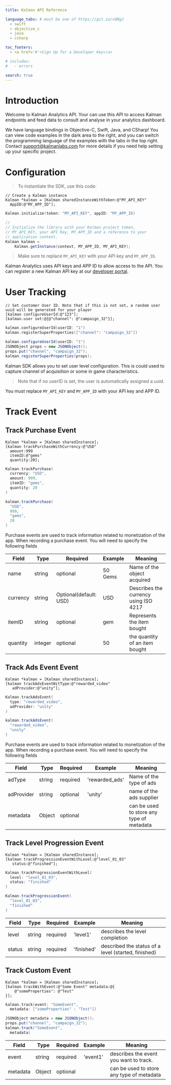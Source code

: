 ```yaml
---
title: Kalman API Reference

language_tabs: # must be one of https://git.io/vQNgJ
  - swift
  - objective_c
  - java
  - csharp

toc_footers:
  - <a href='#'>Sign Up for a Developer Key</a>

# includes:
#   - errors

search: true
---
```


# Introduction

Welcome to Kalman Analytics API. Your can use this API to access Kalman endpoints and feed data to consult and analyse in your analytics dashboard.

We have language bindings in Objective-C, Swift, Java, and CSharp! You can view code examples in the dark area to the right, and you can switch the programming language of the examples with the tabs in the top right.
Contact support@kalmanlabs.com for more details if you need help setting up your specific project.


# Configuration

> To instantiate the SDK, use this code:

```objective_c
// Create a Kalman instance
Kalman *kalman = [Kalman sharedInstanceWithToken:@"MY_API_KEY" 
  AppID:@"MY_APP_ID"];
```

```swift
Kalman.initialize(token: "MY_API_KEY", appID: "MY_APP_ID)
```

```java
// 
// Initialize the library with your Kalman project token,
// MY_API_KEY, your API Key, MY_APP_ID and a reference to your
// application context.
Kalman kalman =
    Kalman.getInstance(context, MY_APP_ID, MY_API_KEY);
```

> Make sure to replace `MY_API_KEY` with your API key and `MY_APP_ID`.

Kalman Analytics uses API keys and APP ID to allow access to the API. You can register a new Kalman API key at our [developer portal](http://kalmanlabs.com/developers).

# User Tracking

```objective_c
// Set customer User ID. Note that if this is not set, a random user uuid will be generated for your player
[kalman configureUserId:@"123"];
[kalman.user set:@{@"channel": @"campaign_32"}];
```

```swift
kalman.configureUserId(userID: "1")
kalman.registerSuperProperties(["channel": "campaign_32"])
```

```java
kalman.configureUserId(userID: "1")
JSONObject props = new JSONObject();
props.put("channel", "campaign_32");
kalman.registerSuperProperties(props);
```

Kalman SDK allows you to set user level configuration. This is could used to capture channel of acquisition or some in game characteristics.
> Note that if no userID is set, the user is automatically assigned a uuid.

<aside class="notice">
You must replace <code>MY_API_KEY</code> and <code>MY_APP_ID</code> with your API key and APP ID.
</aside>

# Track Event
## Track Purchase Event
```objective_c
Kalman *kalman = [Kalman sharedInstance];
[kalman trackPurchaseWithCurrency:@"USD" 
  amount:999
  itemID:@"gems"
  quantity:20];
```

```swift
Kalman.trackPurchase(
  currency: "USD", 
  amount: 999,
  itemID: "gems",
  quantity: 20
)
```

```java
kalman.trackPurchase(
  "USD", 
  999,
  "gems",
  20
)
```
Purchase events are used to track information related to monetization of the app.
When recording a purchase event. You will need to specify the following fields

Field | Type | Required | Example | Meaning
----- | ---- | -------- | ------- | -------
name | string | optional | 50 Gems | Name of the object acquired
currency | string | Optional(default: USD) | USD | Describes the currency using ISO 4217
itemID | string | optional | gem | Represents the item bought
quantity | integer | optional | 50 | the quantity of an item bought
## Track Ads Event Event
```objective_c
Kalman *kalman = [Kalman sharedInstance];
[kalman trackAdsEventWitType:@"rewarded_video"
   adProvider:@"unity"];
```

```swift
Kalman.trackAdsEvent(
  type: "rewarded_video", 
  adProvider: "unity"
)
```
```java
kalman.trackAdsEvent(
  "rewarded_video",
  "unity"
)
```
Purchase events are used to track information related to monetization of the app.
When recording a purchase event. You will need to specify the following fields

Field | Type | Required | Example | Meaning
----- | ---- | -------- | ------- | -------
adType | string | required | 'rewarded_ads' | Name of the type of ads
adProvider | string | optional | 'unity' | name of the ads supplier
metadata | Object | optional |  | can be used to store any type of metadata

## Track Level Progression Event
```objective_c
Kalman *kalman = [Kalman sharedInstance];
[kalman trackProgressionEventWithLevel:@"level_01_03"
   status:@"finished"];
```

``` swift
Kalman.trackProgressionEventWithLevel(
  level: "level_01_03", 
  status: "finished"
)
```

```java
Kalman.trackProgressionEvent(
  "level_01_03", 
  "finished"
)
```
Field | Type | Required | Example | Meaning
----- | ---- | -------- | ------- | -------
level | string | required | 'level1' | describes the level completion
status | string | required | 'finished' | described the status of a level (started, finished)

## Track Custom Event
```objective_c
Kalman *kalman = [Kalman sharedInstance];
[kalman trackWithEvent:@"Some Event" metadata:@{
    @"someProperties": @"Test"
}];
```

```swift
kalman.track(event: "SomeEvent",
  metadata: ["someProperties" : "Test"])
```

```java
JSONObject metadata = new JSONObject();
props.put("channel", "campaign_32");
kalman.track("SomeEvent",
  metadata)
```
Field | Type | Required | Example | Meaning
----- | ---- | -------- | ------- | -------
event | string | required | 'event1' | describes the event you want to track.
metadata |  Object | optional |  | can be used to store any type of metadata

